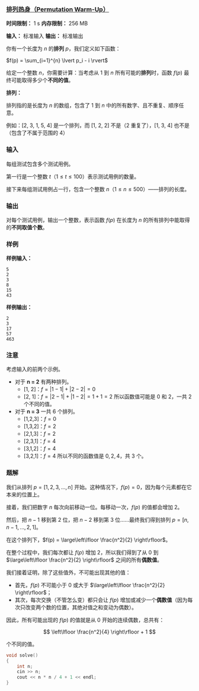 ### [排列热身（Permutation Warm-Up）](https://codeforces.com/contest/2108/problem/A)

**时间限制：** 1 s
**内存限制：** 256 MB

**输入：** 标准输入
**输出：** 标准输出



你有一个长度为 $n$ 的**排列** $p$，我们定义如下函数：

$f(p) = \sum_{i=1}^{n} \lvert p_i - i \rvert$

给定一个整数 $n$，你需要计算：当考虑从 $1$ 到 $n$ 所有可能的**排列**时，函数 $f(p)$ 最终可能取得多少个**不同的值**。



**排列：**

排列指的是长度为 $n$ 的数组，包含了 $1$ 到 $n$ 中的所有数字、且不重复、顺序任意。

例如：[2, 3, 1, 5, 4] 是一个排列，而 [1, 2, 2] 不是（2 重复了），[1, 3, 4] 也不是（包含了不属于范围的 4）







### 输入

每组测试包含多个测试用例。

第一行是一个整数 $t$（$1 \le t \le 100$）表示测试用例的数量。

接下来每组测试用例占一行，包含一个整数 $n$（$1 \le n \le 500$）——排列的长度。





### 输出

对每个测试用例，输出一个整数，表示函数 $f(p)$ 在长度为 $n$ 的所有排列中能取得的**不同取值个数**。





### 样例

**样例输入：**

```
5
2
3
8
15
43
```



**样例输出：**

```
2
3
17
57
463
```





### 注意

考虑输入的前两个示例。

- 对于 **n = 2** 有两种排列。
    - [1, 2]：$f = |1-1| + |2-2| = 0$
    - [2, 1]：$f = |2-1| + |1-2| = 1 + 1 = 2$
         所以函数值可能是 $0$ 和 $2$，一共 $2$ 个不同的值。
- 对于 **n = 3** 一共 $6$ 个排列。
    - [1,2,3]：$f=0$
    - [1,3,2]：$f=2$
    - [2,1,3]：$f=2$
    - [2,3,1]：$f=4$
    - [3,1,2]：$f=4$
    - [3,2,1]：$f=4$
         所以不同的函数值是 $0, 2, 4$，共 $3$ 个。





### 题解

我们从排列 $p = [1, 2, 3, ..., n]$ 开始。这种情况下，$f(p) = 0$，因为每个元素都在它本来的位置上。

接着，我们把数字 $n$ 每次向前移动一位。每移动一次，$f(p)$ 的值都会增加 2。

然后，把 $n-1$ 移到第 2 位，把 $n-2$ 移到第 3 位……最终我们得到排列 $p = [n, n-1, ..., 2, 1]$。

在这个排列下，$f(p) = \large\left\lfloor \frac{n^2}{2} \right\rfloor$。

在整个过程中，我们每次都让 $f(p)$ 增加 2，所以我们得到了从 $0$ 到 $\large\left\lfloor \frac{n^2}{2} \right\rfloor$ 之间的所有**偶数值**。

我们接着证明，除了这些值外，不可能出现其他的值：

* 首先，$f(p)$ 不可能小于 $0$ 或大于 $\large\left\lfloor \frac{n^2}{2} \right\rfloor$；
* 其次，每次交换（不管怎么变）都只会让 $f(p)$ 增加或减少一个**偶数值**（因为每次只改变两个数的位置，其绝对值之和变动为偶数）。

因此，所有可能出现的 $f(p)$ 的值就是从 $0$ 开始的连续偶数，总共有：

$$
\left\lfloor \frac{n^2}{4} \right\rfloor + 1
$$

个不同的值。



```cpp
void solve()
{
	int n;
	cin >> n;
	cout << n * n / 4 + 1 << endl;
}
```

